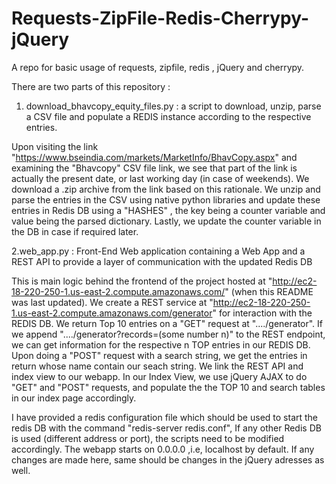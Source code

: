 # Requests-ZipFile-Redis-Cherrypy-jQuery
A repo for basic usage of requests, zipfile, redis , jQuery and cherrypy.

There are two parts of this repository : 

1. download_bhavcopy_equity_files.py : a script to download, unzip, parse a CSV file and populate a REDIS instance according to the respective entries. 

Upon visiting the link "https://www.bseindia.com/markets/MarketInfo/BhavCopy.aspx" and examining the "Bhavcopy" CSV file link, we see that part of the link is actually the present date, or last working day (in case of weekends). We download a .zip archive from the link based on this rationale. We unzip and parse the entries in the CSV using native python libraries and update these entries in Redis DB using a "HASHES" , the key being a counter variable and value being the parsed dictionary. Lastly, we update the counter variable in the DB in case if required later.

2.web_app.py : Front-End Web application containing a Web App and a REST API to provide a layer of communication with the updated Redis DB

This is main logic behind the frontend of the project hosted at "http://ec2-18-220-250-1.us-east-2.compute.amazonaws.com/" (when this README was last updated). We create a REST service at "http://ec2-18-220-250-1.us-east-2.compute.amazonaws.com/generator" for interaction with the REDIS DB. We return Top 10 entries on a "GET" request at "..../generator". If we append "..../generator?records=(some number n)" to the REST endpoint, we can get information for the respective n TOP entries in our REDIS DB. Upon doing a "POST" request with a search string, we get the entries in return whose name contain our seach string. We link the REST API and index view to our webapp. In our Index View, we use jQuery AJAX to do "GET" and "POST" requests, and populate the the TOP 10 and search tables in our index page accordingly.
  
I have provided a redis configuration file which should be used to start the redis DB with the command "redis-server redis.conf", If any other Redis DB is used (different address or port), the scripts need to be modified accordingly. The webapp starts on 0.0.0.0 ,i.e, localhost by default. If any changes are made here, same should be changes in the jQuery adresses as well.
